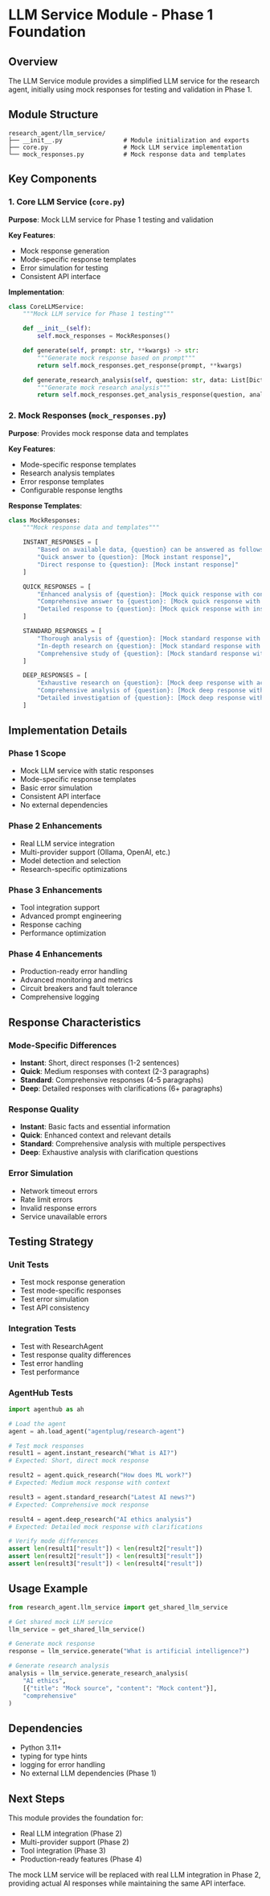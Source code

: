 # LLM Service Module - Phase 1 Foundation

## Overview

The LLM Service module provides a simplified LLM service for the research agent, initially using mock responses for testing and validation in Phase 1.

## Module Structure

```
research_agent/llm_service/
├── __init__.py                 # Module initialization and exports
├── core.py                     # Mock LLM service implementation
└── mock_responses.py           # Mock response data and templates
```

## Key Components

### 1. Core LLM Service (`core.py`)

**Purpose**: Mock LLM service for Phase 1 testing and validation

**Key Features**:
- Mock response generation
- Mode-specific response templates
- Error simulation for testing
- Consistent API interface

**Implementation**:
```python
class CoreLLMService:
    """Mock LLM service for Phase 1 testing"""

    def __init__(self):
        self.mock_responses = MockResponses()

    def generate(self, prompt: str, **kwargs) -> str:
        """Generate mock response based on prompt"""
        return self.mock_responses.get_response(prompt, **kwargs)

    def generate_research_analysis(self, question: str, data: List[Dict], analysis_type: str) -> str:
        """Generate mock research analysis"""
        return self.mock_responses.get_analysis_response(question, analysis_type)
```

### 2. Mock Responses (`mock_responses.py`)

**Purpose**: Provides mock response data and templates

**Key Features**:
- Mode-specific response templates
- Research analysis templates
- Error response templates
- Configurable response lengths

**Response Templates**:
```python
class MockResponses:
    """Mock response data and templates"""

    INSTANT_RESPONSES = [
        "Based on available data, {question} can be answered as follows: [Mock instant response]",
        "Quick answer to {question}: [Mock instant response]",
        "Direct response to {question}: [Mock instant response]"
    ]

    QUICK_RESPONSES = [
        "Enhanced analysis of {question}: [Mock quick response with context]",
        "Comprehensive answer to {question}: [Mock quick response with details]",
        "Detailed response to {question}: [Mock quick response with insights]"
    ]

    STANDARD_RESPONSES = [
        "Thorough analysis of {question}: [Mock standard response with comprehensive coverage]",
        "In-depth research on {question}: [Mock standard response with multiple perspectives]",
        "Comprehensive study of {question}: [Mock standard response with detailed analysis]"
    ]

    DEEP_RESPONSES = [
        "Exhaustive research on {question}: [Mock deep response with academic-level analysis]",
        "Comprehensive analysis of {question}: [Mock deep response with clarification questions]",
        "Detailed investigation of {question}: [Mock deep response with exhaustive coverage]"
    ]
```

## Implementation Details

### Phase 1 Scope
- Mock LLM service with static responses
- Mode-specific response templates
- Basic error simulation
- Consistent API interface
- No external dependencies

### Phase 2 Enhancements
- Real LLM service integration
- Multi-provider support (Ollama, OpenAI, etc.)
- Model detection and selection
- Research-specific optimizations

### Phase 3 Enhancements
- Tool integration support
- Advanced prompt engineering
- Response caching
- Performance optimization

### Phase 4 Enhancements
- Production-ready error handling
- Advanced monitoring and metrics
- Circuit breakers and fault tolerance
- Comprehensive logging

## Response Characteristics

### Mode-Specific Differences
- **Instant**: Short, direct responses (1-2 sentences)
- **Quick**: Medium responses with context (2-3 paragraphs)
- **Standard**: Comprehensive responses (4-5 paragraphs)
- **Deep**: Detailed responses with clarifications (6+ paragraphs)

### Response Quality
- **Instant**: Basic facts and essential information
- **Quick**: Enhanced context and relevant details
- **Standard**: Comprehensive analysis with multiple perspectives
- **Deep**: Exhaustive analysis with clarification questions

### Error Simulation
- Network timeout errors
- Rate limit errors
- Invalid response errors
- Service unavailable errors

## Testing Strategy

### Unit Tests
- Test mock response generation
- Test mode-specific responses
- Test error simulation
- Test API consistency

### Integration Tests
- Test with ResearchAgent
- Test response quality differences
- Test error handling
- Test performance

### AgentHub Tests
```python
import agenthub as ah

# Load the agent
agent = ah.load_agent("agentplug/research-agent")

# Test mock responses
result1 = agent.instant_research("What is AI?")
# Expected: Short, direct mock response

result2 = agent.quick_research("How does ML work?")
# Expected: Medium mock response with context

result3 = agent.standard_research("Latest AI news?")
# Expected: Comprehensive mock response

result4 = agent.deep_research("AI ethics analysis")
# Expected: Detailed mock response with clarifications

# Verify mode differences
assert len(result1["result"]) < len(result2["result"])
assert len(result2["result"]) < len(result3["result"])
assert len(result3["result"]) < len(result4["result"])
```

## Usage Example

```python
from research_agent.llm_service import get_shared_llm_service

# Get shared mock LLM service
llm_service = get_shared_llm_service()

# Generate mock response
response = llm_service.generate("What is artificial intelligence?")

# Generate research analysis
analysis = llm_service.generate_research_analysis(
    "AI ethics",
    [{"title": "Mock source", "content": "Mock content"}],
    "comprehensive"
)
```

## Dependencies

- Python 3.11+
- typing for type hints
- logging for error handling
- No external LLM dependencies (Phase 1)

## Next Steps

This module provides the foundation for:
- Real LLM integration (Phase 2)
- Multi-provider support (Phase 2)
- Tool integration (Phase 3)
- Production-ready features (Phase 4)

The mock LLM service will be replaced with real LLM integration in Phase 2, providing actual AI responses while maintaining the same API interface.
